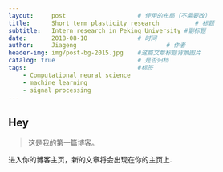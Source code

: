 ```yaml
---
layout:     post   				    # 使用的布局（不需要改）
title:      Short term plasticity research			# 标题 
subtitle:   Intern research in Peking University #副标题
date:       2018-08-10 				# 时间
author:     Jiageng 						# 作者
header-img: img/post-bg-2015.jpg 	#这篇文章标题背景图片
catalog: true 						# 是否归档
tags:								#标签
    - Computational neural science
    - machine learning
    - signal processing
---
```


## Hey
>这是我的第一篇博客。

进入你的博客主页，新的文章将会出现在你的主页上.

